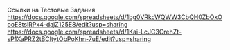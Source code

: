 Ссылки на Тестовые Задания
https://docs.google.com/spreadsheets/d/1bg0VRkcWQWW3CbQH0ZbOxOooE8tslRPx4-dajZ125E8/edit?usp=sharing
https://docs.google.com/spreadsheets/d/1Kai-LcJC3CrehZt-sP1XaPRZ2tBCltytObPoKhn-7uE/edit?usp=sharing
